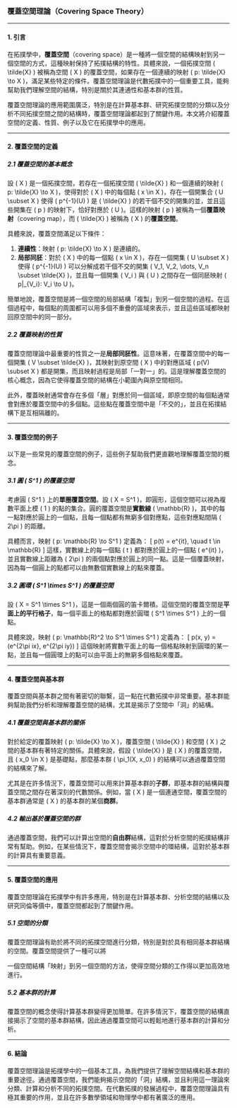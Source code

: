 ### 覆蓋空間理論（Covering Space Theory）

---

#### 1. 引言

在拓撲學中，**覆蓋空間**（covering space）是一種將一個空間的結構映射到另一個空間的方式，這種映射保持了拓撲結構的特性。具體來說，一個拓撲空間 \( \tilde{X} \) 被稱為空間 \( X \) 的覆蓋空間，如果存在一個連續的映射 \( p: \tilde{X} \to X \)，滿足某些特定的條件。覆蓋空間理論是代數拓撲中的一個重要工具，能夠幫助我們理解空間的結構，特別是關於其連通性和基本群的性質。

覆蓋空間理論的應用範圍廣泛，特別是在計算基本群、研究拓撲空間的分類以及分析不同拓撲空間之間的結構時，覆蓋空間理論都起到了關鍵作用。本文將介紹覆蓋空間的定義、性質、例子以及它在拓撲學中的應用。

---

#### 2. 覆蓋空間的定義

##### 2.1 覆蓋空間的基本概念

設 \( X \) 是一個拓撲空間，若存在一個拓撲空間 \( \tilde{X} \) 和一個連續的映射 \( p: \tilde{X} \to X \)，使得對於 \( X \) 中的每個點 \( x \in X \)，存在一個開集合 \( U \subset X \) 使得 \( p^{-1}(U) \) 是 \( \tilde{X} \) 的若干個不交的開集的並，並且這些開集在 \( p \) 的映射下，恰好對應於 \( U \)。這樣的映射 \( p \) 被稱為一個**覆蓋映射**（covering map），而 \( \tilde{X} \) 被稱為 \( X \) 的**覆蓋空間**。

具體來說，覆蓋空間滿足以下條件：

1. **連續性**：映射 \( p: \tilde{X} \to X \) 是連續的。
2. **局部同胚**：對於 \( X \) 中的每一個點 \( x \in X \)，存在一個開集 \( U \subset X \) 使得 \( p^{-1}(U) \) 可以分解成若干個不交的開集 \( V_1, V_2, \dots, V_n \subset \tilde{X} \)，並且每一個開集 \( V_i \) 與 \( U \) 之間存在一個同胚映射 \( p|_{V_i}: V_i \to U \)。

簡單地說，覆蓋空間是將一個空間的局部結構「複製」到另一個空間的過程。在這個過程中，每個點的周圍都可以用多個不重疊的區域來表示，並且這些區域都映射回原空間中的同一部分。

##### 2.2 覆蓋映射的性質

覆蓋空間理論中最重要的性質之一是**局部同胚性**。這意味著，在覆蓋空間中的每一個開集 \( V \subset \tilde{X} \)，其映射到原空間 \( X \) 中的對應區域 \( p(V) \subset X \) 都是開集，而且映射過程是局部「一對一」的。這是理解覆蓋空間的核心概念，因為它使得覆蓋空間的結構在小範圍內與原空間相同。

此外，覆蓋映射通常會存在多個「層」對應於同一個區域，即原空間的每個點通常會對應於覆蓋空間中的多個點。這些點在覆蓋空間中是「不交的」，並且在拓撲結構下是互相隔離的。

---

#### 3. 覆蓋空間的例子

以下是一些常見的覆蓋空間的例子，這些例子幫助我們更直觀地理解覆蓋空間的概念。

##### 3.1 圓 \( S^1 \) 的覆蓋空間

考慮圓 \( S^1 \) 上的**單圈覆蓋空間**。設 \( X = S^1 \)，即圓形，這個空間可以視為複數平面上模 \( 1 \) 的點的集合。圓的覆蓋空間是**實數線** \( \mathbb{R} \)，其中的每一點對應於圓上的一個點，且每一個點都有無窮多個對應點，這些對應點間隔 \( 2\pi \) 的距離。

具體而言，映射 \( p: \mathbb{R} \to S^1 \) 定義為：
\[
p(t) = e^{it}, \quad t \in \mathbb{R}
\]
這樣，實數線上的每一個點 \( t \) 都對應於圓上的一個點 \( e^{it} \)，並且實數線上距離為 \( 2\pi \) 的兩個點對應於圓上的同一點。這是一個覆蓋映射，因為每一個圓上的點都可以由無數個實數線上的點來覆蓋。

##### 3.2 圓環 \( S^1 \times S^1 \) 的覆蓋空間

設 \( X = S^1 \times S^1 \)，這是一個兩個圓的笛卡爾積。這個空間的覆蓋空間是**平面上的平行格子**，每一個平面上的格點都對應於圓環 \( S^1 \times S^1 \) 上的一個點。

具體來說，映射 \( p: \mathbb{R}^2 \to S^1 \times S^1 \) 定義為：
\[
p(x, y) = (e^{2\pi ix}, e^{2\pi iy})
\]
這個映射將實數平面上的每一個格點映射到圓環的某一點，並且每一個圓環上的點可以由平面上的無窮多個格點來覆蓋。

---

#### 4. 覆蓋空間與基本群

覆蓋空間與基本群之間有著密切的聯繫，這一點在代數拓撲中非常重要。基本群能夠幫助我們分析和理解覆蓋空間的結構，尤其是揭示了空間中「洞」的結構。

##### 4.1 覆蓋空間與基本群的關係

對於給定的覆蓋映射 \( p: \tilde{X} \to X \)，覆蓋空間 \( \tilde{X} \) 和空間 \( X \) 之間的基本群有著特定的關係。具體來說，假設 \( \tilde{X} \) 是 \( X \) 的覆蓋空間，且 \( x_0 \in X \) 是基礎點，那麼基本群 \( \pi_1(X, x_0) \) 的結構可以通過覆蓋空間的結構來了解。

尤其是在許多情況下，覆蓋空間可以用來計算基本群的**子群**，即基本群的結構與覆蓋空間之間存在著深刻的代數關係。例如，當 \( X \) 是一個連通空間，覆蓋空間的基本群通常是 \( X \) 的基本群的某個**商群**。

##### 4.2 輸出基於覆蓋空間的群

通過覆蓋空間，我們可以計算出空間的**自由群**結構，這對於分析空間的拓撲結構非常有幫助。例如，在某些情況下，覆蓋空間會揭示空間中的環結構，這對於基本群的計算具有重要意義。

---

#### 5. 覆蓋空間的應用

覆蓋空間理論在拓撲學中有許多應用，特別是在計算基本群、分析空間的結構以及研究同倫等價中，覆蓋空間都起到了關鍵作用。

##### 5.1 空間的分類

覆蓋空間理論有助於將不同的拓撲空間進行分類，特別是對於具有相同基本群結構的空間。覆蓋空間提供了一種可以將

一個空間結構「映射」到另一個空間的方法，使得空間分類的工作得以更加高效地進行。

##### 5.2 基本群的計算

覆蓋空間的概念使得計算基本群變得更加簡單。在許多情況下，覆蓋空間的結構直接揭示了空間的基本群結構，因此通過覆蓋空間可以輕鬆地進行基本群的計算和分析。

---

#### 6. 結論

覆蓋空間理論是拓撲學中的一個基本工具，為我們提供了理解空間結構和基本群的重要途徑。通過覆蓋空間，我們能夠揭示空間的「洞」結構，並且利用這一理論來分類、計算和分析不同的拓撲空間。在代數拓撲的發展過程中，覆蓋空間理論具有極其重要的作用，並且在許多數學領域和物理學中都有著廣泛的應用。